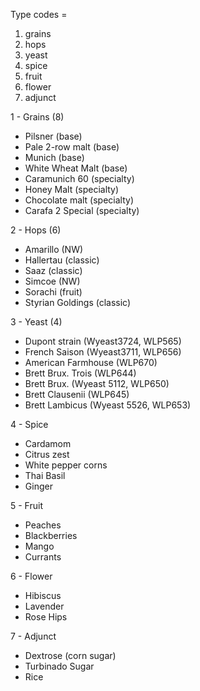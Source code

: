 Type codes =

1. grains
2. hops
3. yeast
4. spice
5. fruit
6. flower
7. adjunct

1 - Grains (8)

*  Pilsner (base)
* Pale 2-row malt (base)
* Munich (base)
* White Wheat Malt (base)
* Caramunich 60 (specialty)
* Honey Malt (specialty)
* Chocolate malt (specialty)
* Carafa 2 Special (specialty)

2 - Hops (6)

* Amarillo (NW)
* Hallertau (classic)
* Saaz (classic)
* Simcoe (NW)
* Sorachi (fruit)
* Styrian Goldings (classic)

3 - Yeast (4)

* Dupont strain (Wyeast3724, WLP565)
* French Saison (Wyeast3711, WLP656)
* American Farmhouse (WLP670)
* Brett Brux. Trois (WLP644)
* Brett Brux. (Wyeast 5112, WLP650)
* Brett Clausenii (WLP645)
* Brett Lambicus (Wyeast 5526, WLP653)

4 - Spice

* Cardamom
* Citrus zest
* White pepper corns
* Thai Basil
* Ginger

5 - Fruit

* Peaches
* Blackberries
* Mango
* Currants

6 - Flower

* Hibiscus
* Lavender
* Rose Hips

7 - Adjunct

* Dextrose (corn sugar)
* Turbinado Sugar
* Rice


